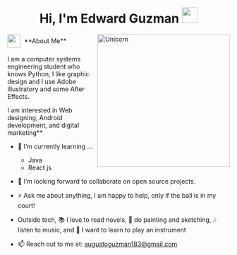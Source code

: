 <h1 align="center">Hi, I'm Edward Guzman <img src="https://media.giphy.com/media/hvRJCLFzcasrR4ia7z/giphy.gif" width="35"></h1>

<img align="right" width="300px" alt="Unicorn" src="https://encrypted-tbn0.gstatic.com/images?q=tbn:ANd9GcSRPE5TO6RHexqGUJyV-7OigswPCgHHs8mh0A&s" />
<span style="vertical-align: middle;">
    <img src="https://encrypted-tbn0.gstatic.com/images?q=tbn:ANd9GcTaw5061ZN0aLbHnBGSx8vMqAOvaV3bLU-Wqw&s" width="30px">
</span>&nbsp;<span>**About Me**</span>


I am a computer systems engineering student who knows Python, I like graphic design and I use Adobe Illustratory and some After Effects.
  
I am interested in Web designing, Android development, and digital marketing**  

- 🔭 I’m currently learning ...  
  - Java  
  - React js  

- 🌱 I’m looking forward to collaborate on open source projects.  

- ⚡ Ask me about anything, I am happy to help, only if the ball is in my court!<br>  

- Outside tech, 📚 I love to read novels, 🎨 do painting and sketching, 🎶 listen to music, and 🌴 I want to learn to play an instrument

- 📫 Reach out to me at: <a href="mailto:augustoguzman183@gmail.com.iiit.ac.in">augustoguzman183@gmail.com</a>


